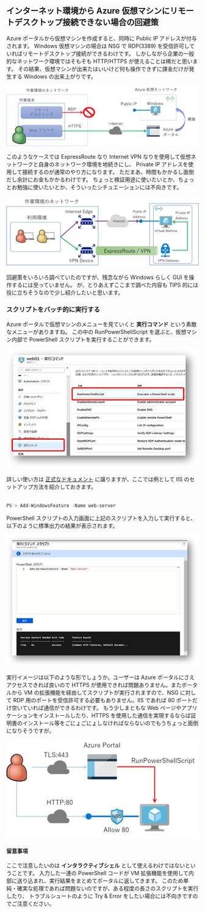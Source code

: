 ## インターネット環境から Azure 仮想マシンにリモートデスクトップ接続できない場合の回避策

Azure ポータルから仮想マシンを作成すると、同時に Public IP アドレスが付与されます。
Windows 仮想マシンの場合は NSG で RDP(3389) を受信許可していればリモートデスクトップ接続ができるわけです。
しかしながら企業の一般的なネットワーク環境ではそもそも HTTP/HTTPS が使えることは稀だと思います。
その結果、仮想マシンが出来たはいいけど何も操作できずに課金だけが発生する Windows の出来上がりです。

![これは困った](./cannot-access-rdp.png)

このようなケースでは ExpressRoute なり Internet VPN なりを使用して仮想ネットワークと自身のネットワーク環境を地続きにし、
Private IP アドレスを使用して接続するのが通常のやり方になります。
ただまあ、時間もかかるし面倒だし余計にお金もかかるわけです。
ちょっと検証用途に使いたいとか、ちょっとお勉強に使いたいとか、そういったシチュエーションには不向きです。

![これは面倒](./connect-vpn-er.png)

回避策をいろいろ調べていたのですが、残念ながら Windows らしく GUI を操作するには至っていません。
が、とりあえずここまで調べた内容も TIPS 的には役に立ちそうなので少し紹介したいと思います。

### スクリプトをバッチ的に実行する

Azure ポータルで仮想マシンのメニューを見ていくと **実行コマンド** という素敵なメニューがありますね。
この中の RunPowerShellScript を選ぶと、仮想マシン内部で PowerShell スクリプトを実行することができます。

![コマンド実行](./run-powershell-script.png)

詳しい使い方は
[正式なドキュメント](https://docs.microsoft.com/ja-jp/azure/virtual-machines/windows/run-command)
に譲りますが、ここでは例として IIS のセットアップ方法を紹介しておきます。

```powershell

PS > Add-WindowsFeature -Name web-server

```

PowerShell スクリプトの入力画面に上記のスクリプトを入力して実行すると、以下のように標準出力の結果が表示されます。

![IISのセットアップ](./setup-iis.png)

実行イメージは以下のような形でしょうか。ユーザーは Azure ポータルにさえアクセスできれば良いので HTTPS が使用できれば問題ありません。またポータルから VM の拡張機能を経由してスクリプトが実行されますので、NSG に対して RDP 用のポートを受信許可する必要もありません。IIS であれば 80 ポートだけ空いていれば通信ができるわけです。
もう少しまともな Web ページやアプリケーションをインストールしたり、HTTPS を使用した通信を実現するならば証明書のインストール等をごにょごにょしなければならないのでもうちょっと面倒になりそうですが。

![概要](./overview-runpowershellscript.png)


#### 留意事項
ここで注意したいのは **インタラクティブシェル** として使えるわけではないということです。
入力した一連の PowerShell コードが VM 拡張機能を使用して内部に送り込まれ、実行結果をまとめてポータルに返してきます。
このため単純・確実な処理であれば問題ないのですが、ある程度の長さのスクリプトを実行したり、
トラブルシュートのように Try & Error をしたい場合には不向きですのでご注意ください。